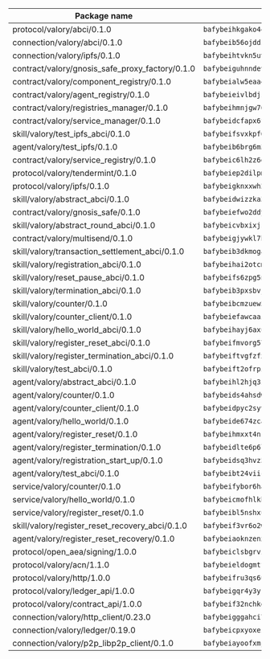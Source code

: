 | Package name                                                  | Package hash                                                  |
| ------------------------------------------------------------- | ------------------------------------------------------------- |
| protocol/valory/abci/0.1.0                                    | `bafybeihkgako44fzgurcv4hgbems4ptdtosae4lopnnr75eczb6kx3x2lm` |
| connection/valory/abci/0.1.0                                  | `bafybeib56ojddzexxbapowofypmpk6zeznqaumwgj7ftneb5ua6sk5k5vm` |
| connection/valory/ipfs/0.1.0                                  | `bafybeihtvkn5uv3ibumme7zzmrxx7iehc6lnjhil726h2jidpdzzjnd5ay` |
| contract/valory/gnosis_safe_proxy_factory/0.1.0               | `bafybeiguhnndevhp7iui65fhcezkunygdw2cwsofl4rcfzr2u2n6ql366q` |
| contract/valory/component_registry/0.1.0                      | `bafybeialw5eaa4v54s7i3sjsuy6d5k624quhxhziqntwq5hnz4g646sb7m` |
| contract/valory/agent_registry/0.1.0                          | `bafybeieivlbdjsvg4guh5ntxwn3afkfgwpd6vb5gpr3e2qizbko37stsvq` |
| contract/valory/registries_manager/0.1.0                      | `bafybeihmnjgw764eftqk7dk65ba2un6qifmi2mfcmxjziaecusznegze3i` |
| contract/valory/service_manager/0.1.0                         | `bafybeidcfapx6fneknzg66snljmkdzptr4vjacoa3zsjjg36gpabuzbjka` |
| skill/valory/test_ipfs_abci/0.1.0                             | `bafybeifsvxkpf6t3cpx4zntdonsvktcpo74hyg4wegduvu3r7quhlzmope` |
| agent/valory/test_ipfs/0.1.0                                  | `bafybeib6brg6m3avhf7cxehh63novt4j5kztwzuqjat4bpjffqxgb5yq4m` |
| contract/valory/service_registry/0.1.0                        | `bafybeic6lh2z6g4vq2ykgydkhriahewhgztw7fspnfwpptd45nulkmgd7i` |
| protocol/valory/tendermint/0.1.0                              | `bafybeiep2dilpmu3je4z2kq7yc7l6n7ax5knwfax2ufvmnflt3uj2wrbju` |
| protocol/valory/ipfs/0.1.0                                    | `bafybeigknxxwh2xts7ijbacils4a4cgq7jhcdvwahshbw22zw5hnncsfla` |
| skill/valory/abstract_abci/0.1.0                              | `bafybeidwizzka3qjotu35zzstoqunp3hjhkx6oojqnlwqsvd3qnjjpmusq` |
| contract/valory/gnosis_safe/0.1.0                             | `bafybeiefwo2ddyhjxcpy2rlchcubv6bj35e5x4kstxwfyvyvdvcpvcoe5q` |
| skill/valory/abstract_round_abci/0.1.0                        | `bafybeicvbxixjsu3bgjk5frqz5mq2kmv44grwd6324viz4tehw3yejfhji` |
| contract/valory/multisend/0.1.0                               | `bafybeigjywkl7hydjsrkogob3xebj2ifhqwmfhhxoeyrndzhhxi5u6amey` |
| skill/valory/transaction_settlement_abci/0.1.0                | `bafybeib3dkmogar5q5ggfbgi3bfrjqb74nd7tc7zxl6rpt2qucdv6i3bpy` |
| skill/valory/registration_abci/0.1.0                          | `bafybeihai2otcmnb2w7k64bnwf5qagfexg5gqow74xhj3wynikgdxre3ka` |
| skill/valory/reset_pause_abci/0.1.0                           | `bafybeifs6zpg5nbvuapmxafzo6fdhoz5ebpiujetvk243apo3iwl2rn45i` |
| skill/valory/termination_abci/0.1.0                           | `bafybeib3pxsbvjwqqedfdujs42mzwe7asjepsdx5n3bomsp4zz56cfycnu` |
| skill/valory/counter/0.1.0                                    | `bafybeibcmzuew5lxd5dxpj6ri4wmuiqfkndz6kn4kl5cp65uflyq27pnmq` |
| skill/valory/counter_client/0.1.0                             | `bafybeiefawcaaiy4matry7m53k36kqy4uadtmtpuulatnt5afkezx6napa` |
| skill/valory/hello_world_abci/0.1.0                           | `bafybeihayj6axuapcliezalqlpvjnyokimhrpoe4vwkr3gm6oywosd6mqu` |
| skill/valory/register_reset_abci/0.1.0                        | `bafybeifmvorg57b72ievyvrjyrgotaptlowyqpeaubsvzwkshbus5dmeum` |
| skill/valory/register_termination_abci/0.1.0                  | `bafybeiftvgfzfxje2d2t5od5zouj2e3nn3itoav5qbk3amcvwuzqymg7ga` |
| skill/valory/test_abci/0.1.0                                  | `bafybeift2ofrpivmwde6l3wp4uhgoywrr4snlj24bukfatxzy3j7a37hmu` |
| agent/valory/abstract_abci/0.1.0                              | `bafybeihl2hjq3zk4t5qxwm6s7bqipxzcqgfbceiqvlpq27thrfkdvlmhlq` |
| agent/valory/counter/0.1.0                                    | `bafybeids4ahsdw45zr7x3qw4g3lvx2hrvwxgkjxax2xd42ivpzych6lq4e` |
| agent/valory/counter_client/0.1.0                             | `bafybeidpyc2syvuv3px52gmeaismyhcn4xskbzts22frwlxrwioj53vh6i` |
| agent/valory/hello_world/0.1.0                                | `bafybeide674zcajmy4jrkzsnuix4e7d5y7mdns5gh7hho45u34ol554rda` |
| agent/valory/register_reset/0.1.0                             | `bafybeihmxxt4nsloqmge6cbmipnhzx3w3q7li6qbzbbzfnre5waoyokcka` |
| agent/valory/register_termination/0.1.0                       | `bafybeidlte6p6l5cq7dm2uvffzonwvn7dadarosufksilzpz4pcwzfuwi4` |
| agent/valory/registration_start_up/0.1.0                      | `bafybeidsq3hvz5t5maw3q2cpcjxeblhq5t6er6vonihnvabdjwdrtzoc3u` |
| agent/valory/test_abci/0.1.0                                  | `bafybeibt24viicghxmz42nx257cpsofutikvvxjqjupq5eyltn7it3fzmy` |
| service/valory/counter/0.1.0                                  | `bafybeifybor6ha2wjo4vkkzkpifxfamat2ohmooozimiuwpgkkusxwxjwe` |
| service/valory/hello_world/0.1.0                              | `bafybeicmofhlkbd3ibt4kmsbqid5ybekx2k5huucgyskd3whaw2axgab3y` |
| service/valory/register_reset/0.1.0                           | `bafybeibl5nshxupfpajes7hgtpnuxtocwmalixslnsu3wgeoestl4aqkbe` |
| skill/valory/register_reset_recovery_abci/0.1.0               | `bafybeif3vr6o2w27tbuzog6kdfo3ccnu6ivvbhwksdzofvfuvj6ujle3xa` |
| agent/valory/register_reset_recovery/0.1.0                    | `bafybeiaoknzenxau2zoevd2cu5iwcdj3acgmbvpyzcps2sogjcfwhjfa2q` |
| protocol/open_aea/signing/1.0.0                               | `bafybeiclsbgrviyxbmi2vex5ze3dhr7ywohrqedebx26jozayxvroqtegq` |
| protocol/valory/acn/1.1.0                                     | `bafybeieldogmtf3m4jdsvt4vvyay3jh54rjn3deasymfw43vz3o42vigmq` |
| protocol/valory/http/1.0.0                                    | `bafybeifru3qs6udfzprax7jxktbsuzn7immfvi3scgfspifq3zdxwkgvnm` |
| protocol/valory/ledger_api/1.0.0                              | `bafybeigqr4y3ykz3iulrcoqmji7hy3dxaoy7zmyyzff4ivpbubcpwdknai` |
| protocol/valory/contract_api/1.0.0                            | `bafybeif32nchkgn6yet7e5gt4auhf7lsahxnj4t36kxbw55p3gi7qpeuxq` |
| connection/valory/http_client/0.23.0                          | `bafybeigggahci7hq6tr3tyueatgkvgn73y4b3av2vk7vtr7jkeuwsqcteq` |
| connection/valory/ledger/0.19.0                               | `bafybeicpxyoxez7lperltamvikxu6vzk2lhqakbivce4nzywyzoqbxoogm` |
| connection/valory/p2p_libp2p_client/0.1.0                     | `bafybeiayoofxmj6z3pasn2akqj3udgq2ta2ar6mv6zoehstul2btvv3gqa` |
